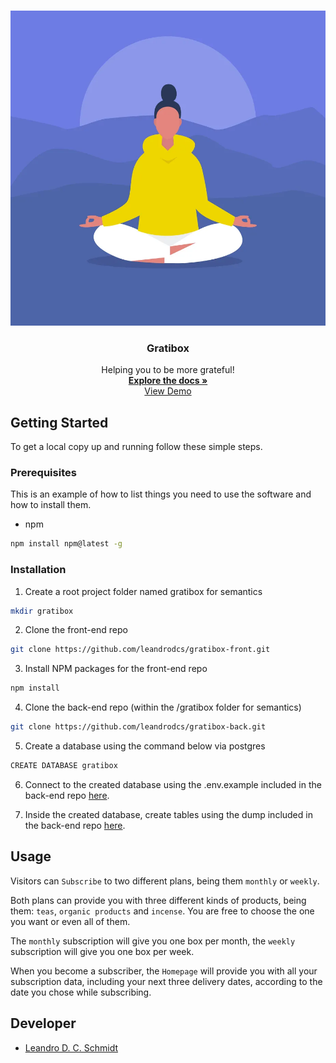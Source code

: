 <!-- PROJECT LOGO -->
<br />
<p align="center">
  <a href="https://github.com/arsentieva/campy-frontend">
    <img src="https://github.com/driven-exercises/Projeto-GratiBox/blob/a09f21f55810dd55c09230dd88ed027151e81043/image05.webp" alt="Logo" width="auto" height="auto">
  </a>

  <h3 align="center">Gratibox</h3>

  <p align="center">
    Helping you to be more grateful!
    <br />
    <a href="https://github.com/leandrodcs/gratibox-front"><strong>Explore the docs »</strong></a>
    <br />
    <a href="https://gratibox-front.vercel.app/">View Demo</a>
    <br />
  </p>
</p>

<!-- GETTING STARTED -->
## Getting Started

To get a local copy up and running follow these simple steps.

### Prerequisites

This is an example of how to list things you need to use the software and how to install them.
* npm
```sh
npm install npm@latest -g
```

### Installation

1. Create a root project folder named gratibox for semantics
```sh
mkdir gratibox
```
2. Clone the front-end repo
```sh
git clone https://github.com/leandrodcs/gratibox-front.git
```
3. Install NPM packages for the front-end repo
```sh
npm install
```
4. Clone the back-end repo (within the /gratibox folder for semantics)
```sh
git clone https://github.com/leandrodcs/gratibox-back.git
```
5. Create a database using the command below via postgres
```sh
CREATE DATABASE gratibox
```
6. Connect to the created database using the .env.example included in the back-end repo <a href="https://github.com/leandrodcs/gratibox-back/blob/main/.env.example">here</a>.

7. Inside the created database, create tables using the dump included in the back-end repo <a href="https://github.com/leandrodcs/gratibox-back/blob/main/.env.example">here</a>.

<!-- USAGE EXAMPLES -->
## Usage

Visitors can `Subscribe` to two different plans, being them `monthly` or `weekly`.

Both plans can provide you with three different kinds of products, being them: `teas`, `organic products` and `incense`. You are free to choose the one you want or even all of them.

The `monthly` subscription will give you one box per month, the `weekly` subscription will give you one box per week.

When you become a subscriber, the `Homepage` will provide you with all your subscription data, including your next three delivery dates, according to the date you chose while subscribing.

<!-- Developer -->
## Developer

* [Leandro D. C. Schmidt ](https://github.com/leandrodcs)